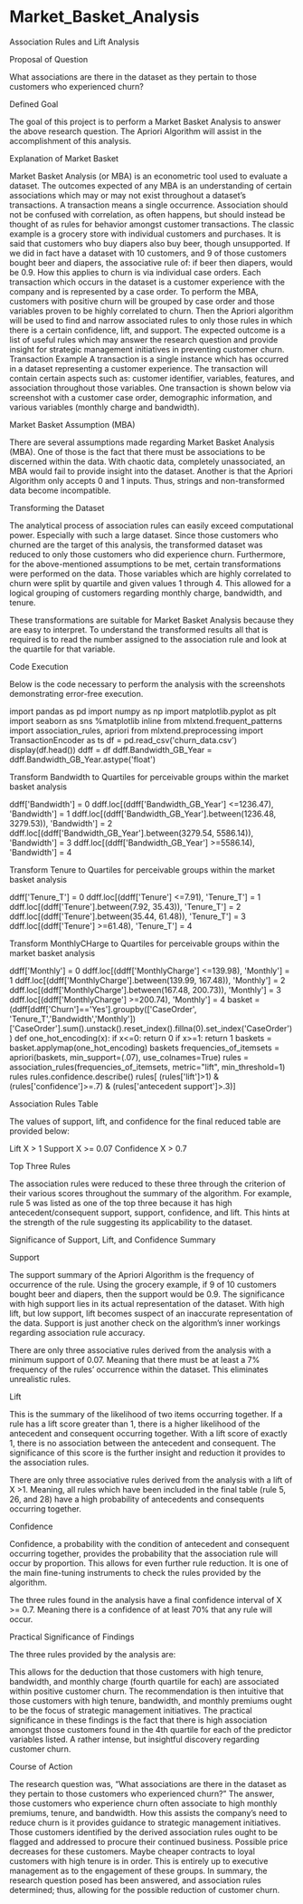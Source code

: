 # Market_Basket_Analysis

Association Rules and Lift Analysis

Proposal of Question

What associations are there in the dataset as they pertain to those customers who experienced churn?

Defined Goal

The goal of this project is to perform a Market Basket Analysis to answer the above research question. The Apriori Algorithm will assist in the accomplishment of this analysis.

Explanation of Market Basket

Market Basket Analysis (or MBA) is an econometric tool used to evaluate a dataset. The outcomes expected of any MBA is an understanding of certain associations which may or may not exist throughout a dataset’s transactions. A transaction means a single occurrence. Association should not be confused with correlation, as often happens, but should instead be thought of as rules for behavior amongst customer transactions. The classic example is a grocery store with individual customers and purchases. It is said that customers who buy diapers also buy beer, though unsupported. If we did in fact have a dataset with 10 customers, and 9 of those customers bought beer and diapers, the associative rule of: if beer then diapers, would be 0.9. How this applies to churn is via individual case orders. Each transaction which occurs in the dataset is a customer experience with the company and is represented by a case order. 
To perform the MBA, customers with positive churn will be grouped by case order and those variables proven to be highly correlated to churn. Then the Apriori algorithm will be used to find and narrow associated rules to only those rules in which there is a certain confidence, lift, and support. The expected outcome is a list of useful rules which may answer the research question and provide insight for strategic management initiatives in preventing customer churn.
Transaction Example
A transaction is a single instance which has occurred in a dataset representing a customer experience. The transaction will contain certain aspects such as: customer identifier, variables, features, and association throughout those variables. One transaction is shown below via screenshot with a customer case order, demographic information, and various variables (monthly charge and bandwidth).

Market Basket Assumption (MBA)

There are several assumptions made regarding Market Basket Analysis (MBA). One of those is the fact that there must be associations to be discerned within the data. With chaotic data, completely unassociated, an MBA would fail to provide insight into the dataset. Another is that the Apriori Algorithm only accepts 0 and 1 inputs. Thus, strings and non-transformed data become incompatible.

Transforming the Dataset

The analytical process of association rules can easily exceed computational power. Especially with such a large dataset. Since those customers who churned are the target of this analysis, the transformed dataset was reduced to only those customers who did experience churn. Furthermore, for the above-mentioned assumptions to be met, certain transformations were performed on the data. Those variables which are highly correlated to churn were split by quartile and given values 1 through 4. This allowed for a logical grouping of customers regarding monthly charge, bandwidth, and tenure. 
	
These transformations are suitable for Market Basket Analysis because they are easy to interpret. To understand the transformed results all that is required is to read the number assigned to the association rule and look at the quartile for that variable.

Code Execution

Below is the code necessary to perform the analysis with the screenshots demonstrating error-free execution.

import pandas as pd
import numpy as np
import matplotlib.pyplot as plt
import seaborn as sns
%matplotlib inline
from mlxtend.frequent_patterns import association_rules, apriori
from mlxtend.preprocessing import TransactionEncoder as ts
df = pd.read_csv('churn_data.csv')
display(df.head())
ddff = df
ddff.Bandwidth_GB_Year = ddff.Bandwidth_GB_Year.astype('float')

Transform Bandwidth to Quartiles for perceivable groups within the market basket analysis

ddff['Bandwidth'] = 0
ddff.loc[(ddff['Bandwidth_GB_Year'] <=1236.47), 'Bandwidth'] = 1
ddff.loc[(ddff['Bandwidth_GB_Year'].between(1236.48, 3279.53)), 'Bandwidth'] = 2
ddff.loc[(ddff['Bandwidth_GB_Year'].between(3279.54, 5586.14)), 'Bandwidth'] = 3
ddff.loc[(ddff['Bandwidth_GB_Year'] >=5586.14), 'Bandwidth'] = 4

Transform Tenure to Quartiles for perceivable groups within the market basket analysis

ddff['Tenure_T'] = 0
ddff.loc[(ddff['Tenure'] <=7.91), 'Tenure_T'] = 1
ddff.loc[(ddff['Tenure'].between(7.92, 35.43)), 'Tenure_T'] = 2
ddff.loc[(ddff['Tenure'].between(35.44, 61.48)), 'Tenure_T'] = 3
ddff.loc[(ddff['Tenure'] >=61.48), 'Tenure_T'] = 4

Transform MonthlyCHarge to Quartiles for perceivable groups within the market basket analysis

ddff['Monthly'] = 0
ddff.loc[(ddff['MonthlyCharge'] <=139.98), 'Monthly'] = 1
ddff.loc[(ddff['MonthlyCharge'].between(139.99, 167.48)), 'Monthly'] = 2
ddff.loc[(ddff['MonthlyCharge'].between(167.48, 200.73)), 'Monthly'] = 3
ddff.loc[(ddff['MonthlyCharge'] >=200.74), 'Monthly'] = 4
basket = (ddff[ddff['Churn']=='Yes'].groupby(['CaseOrder', 'Tenure_T','Bandwidth','Monthly'])['CaseOrder'].sum().unstack().reset_index().fillna(0).set_index('CaseOrder'))
def one_hot_encoding(x):
    if x<=0:
        return 0
    if x>=1:
        return 1
baskets = basket.applymap(one_hot_encoding)
baskets
frequencies_of_itemsets =  apriori(baskets, min_support=(.07), use_colnames=True)
rules = association_rules(frequencies_of_itemsets, metric="lift", min_threshold=1)
rules
rules.confidence.describe()
rules[ (rules['lift']>1) & (rules['confidence']>=.7) & (rules['antecedent support']>.3)]




Association Rules Table

The values of support, lift, and confidence for the final reduced table are provided below:

Lift	X > 1
Support	X >= 0.07 
Confidence	X > 0.7

Top Three Rules

The association rules were reduced to these three through the criterion of their various scores throughout the summary of the algorithm. For example, rule 5 was listed as one of the top three because it has high antecedent/consequent support, support, confidence, and lift. This hints at the strength of the rule suggesting its applicability to the dataset.

Significance of Support, Lift, and Confidence Summary

Support

The support summary of the Apriori Algorithm is the frequency of occurrence of the rule. Using the grocery example, if 9 of 10 customers bought beer and diapers, then the support would be 0.9. The significance with high support lies in its actual representation of the dataset. With high lift, but low support, lift becomes suspect of an inaccurate representation of the data. Support is just another check on the algorithm’s inner workings regarding association rule accuracy. 

There are only three associative rules derived from the analysis with a minimum support of 0.07. Meaning that there must be at least a 7% frequency of the rules’ occurrence within the dataset. This eliminates unrealistic rules.

Lift

This is the summary of the likelihood of two items occurring together. If a rule has a lift score greater than 1, there is a higher likelihood of the antecedent and consequent occurring together. With a lift score of exactly 1, there is no association between the antecedent and consequent. The significance of this score is the further insight and reduction it provides to the association rules. 

There are only three associative rules derived from the analysis with a lift of X >1. Meaning, all rules which have been included in the final table (rule 5, 26, and 28) have a high probability of antecedents and consequents occurring together. 

Confidence

Confidence, a probability with the condition of antecedent and consequent occurring together, provides the probability that the association rule will occur by proportion. This allows for even further rule reduction. It is one of the main fine-tuning instruments to check the rules provided by the algorithm. 

The three rules found in the analysis have a final confidence interval of X >= 0.7. Meaning there is a confidence of at least 70% that any rule will occur. 

Practical Significance of Findings

The three rules provided by the analysis are:

This allows for the deduction that those customers with high tenure, bandwidth, and monthly charge (fourth quartile for each) are associated within positive customer churn. The recommendation is then intuitive that those customers with high tenure, bandwidth, and monthly premiums ought to be the focus of strategic management initiatives. The practical significance in these findings is the fact that there is high association amongst those customers found in the 4th quartile for each of the predictor variables listed. A rather intense, but insightful discovery regarding customer churn. 

Course of Action

The research question was, “What associations are there in the dataset as they pertain to those customers who experienced churn?” The answer, those customers who experience churn often associate to high monthly premiums, tenure, and bandwidth. How this assists the company’s need to reduce churn is it provides guidance to strategic management initiatives. Those customers identified by the derived association rules ought to be flagged and addressed to procure their continued business. Possible price decreases for these customers. Maybe cheaper contracts to loyal customers with high tenure is in order. This is entirely up to executive management as to the engagement of these groups. In summary, the research question posed has been answered, and association rules determined; thus, allowing for the possible reduction of customer churn.


